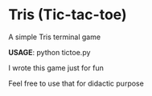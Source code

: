 # Tris (Tic-tac-toe)
A simple Tris terminal game

**USAGE**: python tictoe.py

I wrote this game just for fun

Feel free to use that for didactic purpose
